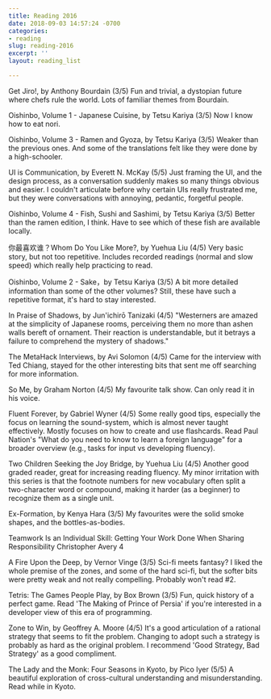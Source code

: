 ```yaml
---
title: Reading 2016
date: 2018-09-03 14:57:24 -0700
categories:
- reading
slug: reading-2016
excerpt: ''
layout: reading_list

---
```

Get Jiro!, by Anthony Bourdain (3/5)
Fun and trivial, a dystopian future where chefs rule the world. Lots of familiar themes from Bourdain.

Oishinbo, Volume 1 - Japanese Cuisine, by Tetsu Kariya (3/5)
Now I know how to eat nori.

Oishinbo, Volume 3 - Ramen and Gyoza, by Tetsu Kariya (3/5)
Weaker than the previous ones. And some of the translations felt like they were done by a high-schooler.

UI is Communication, by Everett N. McKay (5/5)
Just framing the UI, and the design process, as a conversation suddenly makes so many things obvious and easier. I couldn't articulate before why certain UIs really frustrated me, but they were conversations with annoying, pedantic, forgetful people.

Oishinbo, Volume 4 - Fish, Sushi and Sashimi, by Tetsu Kariya (3/5)
Better than the ramen edition, I think. Have to see which of these fish are available locally.

你最喜欢谁？Whom Do You Like More?, by Yuehua Liu (4/5)
Very basic story, but not too repetitive. Includes recorded readings (normal and slow speed) which really help practicing to read.

Oishinbo, Volume 2 - Sake，by Tetsu Kariya (3/5)
A bit more detailed information than some of the other volumes? Still, these have such a repetitive format, it's hard to stay interested.

In Praise of Shadows, by Jun'ichirō Tanizaki (4/5)
"Westerners are amazed at the simplicity of Japanese rooms, perceiving them no more than ashen walls bereft of ornament. Their reaction is understandable, but it betrays a failure to comprehend the mystery of shadows."

The MetaHack Interviews, by Avi Solomon (4/5)
Came for the interview with Ted Chiang, stayed for the other interesting bits that sent me off searching for more information.

So Me, by Graham Norton (4/5)
My favourite talk show. Can only read it in his voice.

Fluent Forever, by Gabriel Wyner (4/5)
Some really good tips, especially the focus on learning the sound-system, which is almost never taught effectively. Mostly focuses on how to create and use flashcards. Read Paul Nation's "What do you need to know to learn a foreign language" for a broader overview (e.g., tasks for input vs developing fluency).

Two Children Seeking the Joy Bridge, by Yuehua Liu (4/5)
Another good graded reader, great for increasing reading fluency. My minor irritation with this series is that the footnote numbers for new vocabulary often split a two-character word or compound, making it harder (as a beginner) to recognize them as a single unit.

Ex-Formation, by Kenya Hara (3/5)
My favourites were the solid smoke shapes, and the bottles-as-bodies.

Teamwork Is an Individual Skill: Getting Your Work Done When Sharing Responsibility	Christopher Avery	4	

A Fire Upon the Deep, by Vernor Vinge (3/5)
Sci-fi meets fantasy? I liked the whole premise of the zones, and some of the hard sci-fi, but the softer bits were pretty weak and not really compelling. Probably won't read #2.

Tetris: The Games People Play, by Box Brown (3/5)
Fun, quick history of a perfect game. Read 'The Making of Prince of Persia' if you're interested in a developer view of this era of programming.

Zone to Win, by Geoffrey A. Moore (4/5)
It's a good articulation of a rational strategy that seems to fit the problem. Changing to adopt such a strategy is probably as hard as the original problem. I recommend 'Good Strategy, Bad Strategy' as a good compliment.

The Lady and the Monk: Four Seasons in Kyoto, by Pico Iyer (5/5)
A beautiful exploration of cross-cultural understanding and misunderstanding. Read while in Kyoto.
